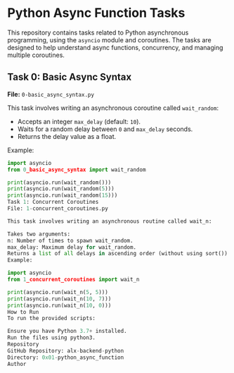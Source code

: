 # Python Async Function Tasks

This repository contains tasks related to Python asynchronous programming, using the `asyncio` module and coroutines. The tasks are designed to help understand async functions, concurrency, and managing multiple coroutines.

## Task 0: Basic Async Syntax
**File:** `0-basic_async_syntax.py`

This task involves writing an asynchronous coroutine called `wait_random`:
- Accepts an integer `max_delay` (default: `10`).
- Waits for a random delay between `0` and `max_delay` seconds.
- Returns the delay value as a float.

Example:
```python
import asyncio
from 0_basic_async_syntax import wait_random

print(asyncio.run(wait_random()))
print(asyncio.run(wait_random(5)))
print(asyncio.run(wait_random(15)))
Task 1: Concurrent Coroutines
File: 1-concurrent_coroutines.py

This task involves writing an asynchronous routine called wait_n:

Takes two arguments:
n: Number of times to spawn wait_random.
max_delay: Maximum delay for wait_random.
Returns a list of all delays in ascending order (without using sort()).
Example:

import asyncio
from 1_concurrent_coroutines import wait_n

print(asyncio.run(wait_n(5, 5)))
print(asyncio.run(wait_n(10, 7)))
print(asyncio.run(wait_n(10, 0)))
How to Run
To run the provided scripts:

Ensure you have Python 3.7+ installed.
Run the files using python3.
Repository
GitHub Repository: alx-backend-python
Directory: 0x01-python_async_function
Author

